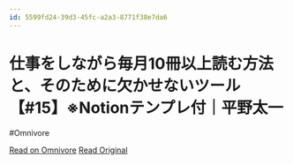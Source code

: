 ```yaml
---
id: 5599fd24-39d3-45fc-a2a3-8771f38e7da6
---
```


# 仕事をしながら毎月10冊以上読む方法と、そのために欠かせないツール【#15】※Notionテンプレ付｜平野太一
#Omnivore

[Read on Omnivore](https://omnivore.app/me/10-15-notion-18ef624bf8b)
[Read Original](https://note.com/yriica/n/nfddd063b4958)

